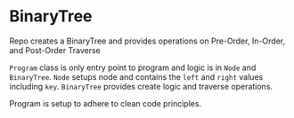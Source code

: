 # BinaryTree
Repo creates a BinaryTree and provides operations on Pre-Order, In-Order, and Post-Order Traverse

`Program` class is only entry point to program and logic is in `Node` and `BinaryTree`.
`Node` setups node and contains the `left` and `right` values including `key`.
`BinaryTree` provides create logic and traverse operations.

Program is setup to adhere to clean code principles. 
